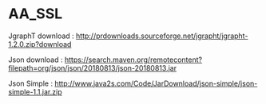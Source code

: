 # AA_SSL

JgraphT download : http://prdownloads.sourceforge.net/jgrapht/jgrapht-1.2.0.zip?download

Json download : https://search.maven.org/remotecontent?filepath=org/json/json/20180813/json-20180813.jar

Json Simple : http://www.java2s.com/Code/JarDownload/json-simple/json-simple-1.1.jar.zip
